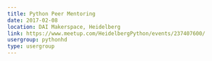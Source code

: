 ```yaml
---
title: Python Peer Mentoring
date: 2017-02-08
location: DAI Makerspace, Heidelberg
link: https://www.meetup.com/HeidelbergPython/events/237407600/
usergroup: pythonhd
type: usergroup
---
```

